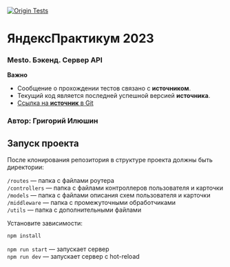 [![Origin Tests](https://github.com/IlushinGL/express-mesto-gha/actions/workflows/tests-14-sprint.yml/badge.svg)](https://github.com/IlushinGL/express-mesto-gha/actions/workflows/tests-14-sprint.yml)

# ЯндексПрактикум 2023
### Mesto. Бэкенд. Сервер API
**Важно** 
* Сообщение о прохождении тестов связано с **источником**.
* Текущий код является последней успешной версией **источника**.
* [Cсылка на **источник** в Git](https://github.com/IlushinGL/express-mesto-gha)

### Автор: Григорий Илюшин

## Запуск проекта
После клонирования репозитория в структуре проекта должны быть директории:

`/routes` — папка с файлами роутера  
`/controllers` — папка с файлами контроллеров пользователя и карточки   
`/models` — папка с файлами описания схем пользователя и карточки  
`/middleware` — папка с промежуточными обработчиками  
`/utils` — папка с дополнительными файлами 

Установите зависимости:

```bash
npm install
```

`npm run start` — запускает сервер   
`npm run dev` — запускает сервер с hot-reload
